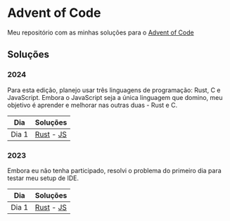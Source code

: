 # Advent of Code

Meu repositório com as minhas soluções para o [Advent of Code](https://adventofcode.com/)

## Soluções

### 2024
Para esta edição, planejo usar três linguagens de programação: Rust, C e JavaScript. Embora o JavaScript seja a única linguagem que domino, meu objetivo é aprender e melhorar nas outras duas - Rust e C.

| Dia | Soluções |
| --- | --- |
| Dia 1| [Rust](./2024/day1/day1.rs) - [JS](./2024/day1/day1.mjs) |

### 2023

Embora eu não tenha participado, resolvi o problema do primeiro dia para testar meu setup de IDE.

| Dia | Soluções |
| --- | --- |
| Dia 1| [Rust](./2023/day1/day1.rs) - [JS](./2023/day1/day1.mjs) |
